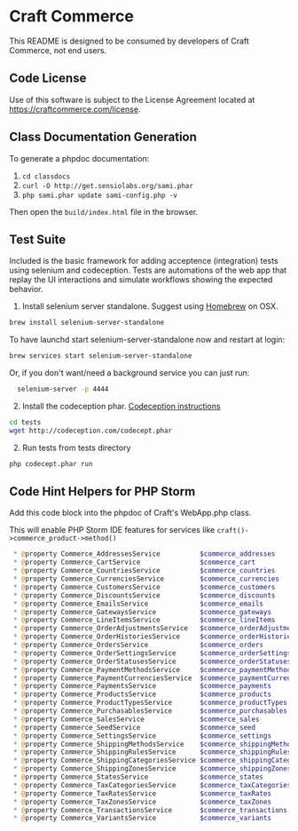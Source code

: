 # Craft Commerce

This README is designed to be consumed by developers of Craft Commerce, not end users.

## Code License
Use of this software is subject to the License Agreement located at https://craftcommerce.com/license.

## Class Documentation Generation

To generate a phpdoc documentation:

1. `cd classdocs`
2. `curl -O http://get.sensiolabs.org/sami.phar`
3. `php sami.phar update sami-config.php -v`

Then open the `build/index.html` file in the browser.

## Test Suite

Included is the basic framework for adding acceptence (integration) tests using 
selenium and codeception.
Tests are automations of the web app that replay the UI interactions and simulate 
workflows showing the expected behavior.

1) Install selenium server standalone. Suggest using [Homebrew](http://brew.sh/) on OSX.
```bash
brew install selenium-server-standalone
```

To have launchd start selenium-server-standalone now and restart at login:
```bash
brew services start selenium-server-standalone
```
Or, if you don't want/need a background service you can just run:
```bash
  selenium-server -p 4444
```

2) Install the codeception phar. [Codeception instructions](http://codeception.com/quickstart)

```bash
cd tests
wget http://codeception.com/codecept.phar
```

2) Run tests from tests directory

```bash
php codecept.phar run
```

## Code Hint Helpers for PHP Storm

Add this code block into the phpdoc of Craft's WebApp.php class.

This will enable PHP Storm IDE features for services like `craft()->commerce_product->method()`

```php
 * @property Commerce_AddressesService          $commerce_addresses
 * @property Commerce_CartService               $commerce_cart
 * @property Commerce_CountriesService          $commerce_countries
 * @property Commerce_CurrenciesService         $commerce_currencies
 * @property Commerce_CustomersService          $commerce_customers
 * @property Commerce_DiscountsService          $commerce_discounts
 * @property Commerce_EmailsService             $commerce_emails
 * @property Commerce_GatewaysService           $commerce_gateways
 * @property Commerce_LineItemsService          $commerce_lineItems
 * @property Commerce_OrderAdjustmentsService   $commerce_orderAdjustments
 * @property Commerce_OrderHistoriesService     $commerce_orderHistories
 * @property Commerce_OrdersService             $commerce_orders
 * @property Commerce_OrderSettingsService      $commerce_orderSettings
 * @property Commerce_OrderStatusesService      $commerce_orderStatuses
 * @property Commerce_PaymentMethodsService     $commerce_paymentMethods
 * @property Commerce_PaymentCurrenciesService  $commerce_paymentCurrencies
 * @property Commerce_PaymentsService           $commerce_payments
 * @property Commerce_ProductsService           $commerce_products
 * @property Commerce_ProductTypesService       $commerce_productTypes
 * @property Commerce_PurchasablesService       $commerce_purchasables
 * @property Commerce_SalesService              $commerce_sales
 * @property Commerce_SeedService               $commerce_seed
 * @property Commerce_SettingsService           $commerce_settings
 * @property Commerce_ShippingMethodsService    $commerce_shippingMethods
 * @property Commerce_ShippingRulesService      $commerce_shippingRules
 * @property Commerce_ShippingCategoriesService $commerce_shippingCategories
 * @property Commerce_ShippingZonesService      $commerce_shippingZones
 * @property Commerce_StatesService             $commerce_states
 * @property Commerce_TaxCategoriesService      $commerce_taxCategories
 * @property Commerce_TaxRatesService           $commerce_taxRates
 * @property Commerce_TaxZonesService           $commerce_taxZones
 * @property Commerce_TransactionsService       $commerce_transactions
 * @property Commerce_VariantsService           $commerce_variants
```
